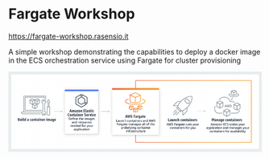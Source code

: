 # Fargate Workshop

https://fargate-workshop.rasensio.it

A simple workshop demonstrating the capabilities to deploy a docker image in the ECS orchestration service using Fargate for cluster provisioning

![image](_media/fargate.png)

